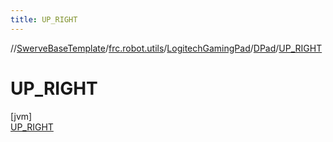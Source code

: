 ```yaml
---
title: UP_RIGHT
---
```

//[SwerveBaseTemplate](../../../../../index.html)/[frc.robot.utils](../../../index.html)/[LogitechGamingPad](../../index.html)/[DPad](../index.html)/[UP_RIGHT](index.html)



# UP_RIGHT



[jvm]\
[UP_RIGHT](index.html)


